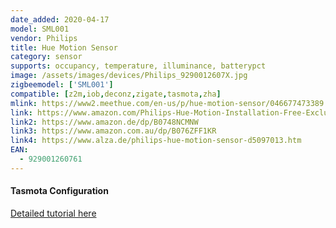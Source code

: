 ```yaml
---
date_added: 2020-04-17
model: SML001
vendor: Philips
title: Hue Motion Sensor
category: sensor
supports: occupancy, temperature, illuminance, batterypct
image: /assets/images/devices/Philips_9290012607X.jpg
zigbeemodel: ['SML001']
compatible: [z2m,iob,deconz,zigate,tasmota,zha]
mlink: https://www2.meethue.com/en-us/p/hue-motion-sensor/046677473389
link: https://www.amazon.com/Philips-Hue-Motion-Installation-Free-Exclusive/dp/B01KJYSOGI
link2: https://www.amazon.de/dp/B0748NCMNW
link3: https://www.amazon.com.au/dp/B076ZFF1KR
link4: https://www.alza.de/philips-hue-motion-sensor-d5097013.htm
EAN:
  - 929001260761
---
```


#### Tasmota Configuration

[Detailed tutorial here](https://tasmota.github.io/docs/Zigbee/#philips-hue-motion-sensor)
